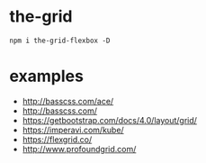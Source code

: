 # the-grid
```
npm i the-grid-flexbox -D
```

# examples
- http://basscss.com/ace/
- http://basscss.com/
- https://getbootstrap.com/docs/4.0/layout/grid/
- https://imperavi.com/kube/
- https://flexgrid.co/
- http://www.profoundgrid.com/

